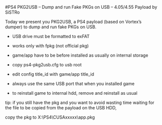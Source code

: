 #PS4 PKG2USB – Dump and run Fake PKGs on USB – 4.05/4.55 Payload by SiSTRo

Today we present you PKG2USB, a PS4 payload (based on Vortex’s dumper) to dump and run fake PKGs on USB.



- USB drive must be formatted to exFAT

- works only with fpkg (not official pkg)

- game/app have to be before installed as usually on internal storage

- copy ps4-pkg2usb.cfg to usb root

- edit config title_id with game/app title_id

- always use the same USB port that when you installed game

- to reinstall game to internal hdd, remove and reinstall as usual



tip: if you still have the pkg and you want to avoid wasting time waiting for the file to be copied from the payload on the USB HDD,

copy the pkg to X:\PS4\CUSAxxxxx\app.pkg